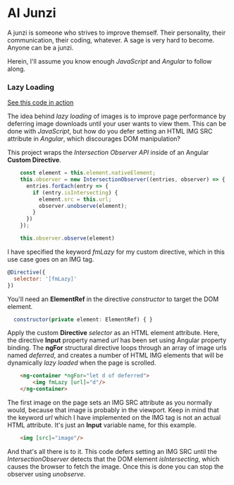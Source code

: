 # AI Junzi

A junzi is someone who strives to improve themself. Their personality, their communication, their coding, whatever. A sage is very hard to become. Anyone can be a junzi.

Herein, I'll assume you know enough *JavaScript* and *Angular* to follow along.

### Lazy Loading

[See this code in action](https://www.forth-media.com/junzi)

The idea behind *lazy loading* of images is to improve page performance by deferring image downloads until your user wants to view them. This can be done with *JavaScript*, but how do you defer setting an HTML IMG SRC attribute in *Angular*, which discourages DOM manipulation?

This project wraps the *Intersection Observer API* inside of an Angular **Custom Directive**.

``` javascript
    const element = this.element.nativeElement;
    this.observer = new IntersectionObserver((entries, observer) => {
      entries.forEach(entry => {
        if (entry.isIntersecting) {
          element.src = this.url;
          observer.unobserve(element);  
        }
      })
    });

    this.observer.observe(element)
```

I have specified the keyword *fmLazy* for my custom directive, which in this use case goes on an IMG tag.

``` javascript
@Directive({
  selector: '[fmLazy]'
})
```

You'll need an **ElementRef** in the directive *constructor* to target the DOM element.

``` javascript
  constructor(private element: ElementRef) { }

```

Apply the custom **Directive** *selector* as an HTML element attribute. Here, the directive **Input** property named *url* has been set using Angular property binding. The **ngFor** structural directive loops through an array of image urls named *deferred*, and creates a number of HTML IMG elements that will be dynamically *lazy loaded* when the page is scrolled.

``` html
    <ng-container *ngFor="let d of deferred">
        <img fmLazy [url]="d"/>
    </ng-container>
```

The first image on the page sets an IMG SRC attribute as you normally would, because that image is probably in the viewport. Keep in mind that the keyword *url* which I have implemented on the IMG tag is not an actual HTML attribute. It's just an **Input** variable name, for this example.

``` html
    <img [src]="image"/>
```

And that's all there is to it. This code defers setting an IMG SRC until the *IntersectionObserver* detects that the DOM element *isIntersecting*, which causes the browser to fetch the image. Once this is done you can stop the observer using *unobserve*.